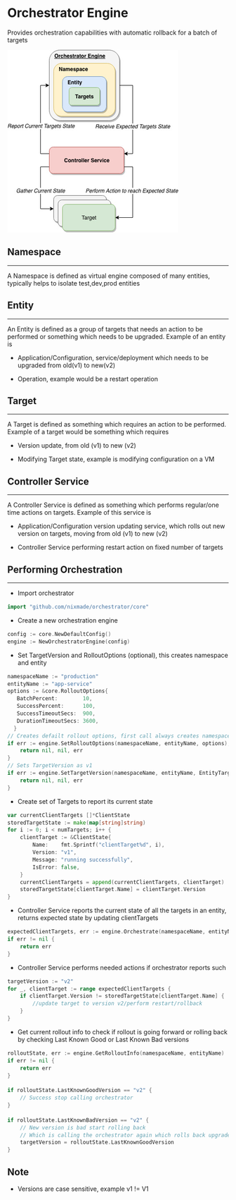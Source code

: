 # Orchestrator Engine

Provides orchestration capabilities with automatic rollback for a batch of targets

![Orchestrator](orchestrator.jpg)

## Namespace

---
A Namespace is defined as virtual engine composed of many entities, typically helps to isolate test,dev,prod entities

## Entity

---
An Entity is defined as a group of targets that needs an action to be performed or something which needs to be upgraded. Example of an entity is

* Application/Configuration, service/deployment which needs to be upgraded from old(v1) to new(v2)

* Operation, example would be a restart operation

## Target

---
A Target is defined as something which requires an action to be performed. Example of a target would be something which requires

* Version update, from old (v1) to new (v2)

* Modifying Target state, example is modifying configuration on a VM

## Controller Service

---
A Controller Service is defined as something which performs regular/one time actions on targets. Example of this service is

* Application/Configuration version updating service, which rolls out new version on targets, moving from old (v1) to new (v2)

* Controller Service performing restart action on fixed number of targets

## Performing Orchestration

---

* Import orchestrator

```go
import "github.com/nixmade/orchestrator/core"
```

* Create a new orchestration engine

```go
config := core.NewDefaultConfig()
engine := NewOrchestratorEngine(config)
```

* Set TargetVersion and RolloutOptions (optional), this creates namespace and entity

```go
namespaceName := "production"
entityName := "app-service"
options := &core.RolloutOptions{
   BatchPercent:        10,
   SuccessPercent:      100,
   SuccessTimeoutSecs:  900,
   DurationTimeoutSecs: 3600,
  }
// Creates defailt rollout options, first call always creates namespaceName and entityName
if err := engine.SetRolloutOptions(namespaceName, entityName, options); err != nil {
    return nil, nil, err
}
// Sets TargetVersion as v1
if err := engine.SetTargetVersion(namespaceName, entityName, EntityTargetVersion{Version: "v2"}); err != nil {
    return nil, nil, err
}
```

* Create set of Targets to report its current state

```go
var currentClientTargets []*ClientState
storedTargetState := make(map[string]string)
for i := 0; i < numTargets; i++ {
    clientTarget := &ClientState{
        Name:    fmt.Sprintf("clientTarget%d", i),
        Version: "v1",
        Message: "running successfully",
        IsError: false,
    }
    currentClientTargets = append(currentClientTargets, clientTarget)
    storedTargetState[clientTarget.Name] = clientTarget.Version
}
```

* Controller Service reports the current state of all the targets in an entity, returns expected state by updating clientTargets

```go
expectedClientTargets, err := engine.Orchestrate(namespaceName, entityName, clientTargets)
if err != nil {
    return err
}
```

* Controller Service performs needed actions if orchestrator reports such

```go
targetVersion := "v2"
for _, clientTarget := range expectedClientTargets {
    if clientTarget.Version != storedTargetState[clientTarget.Name] {
        //update target to version v2/perform restart/rollback
    }
}
```

* Get current rollout info to check if rollout is going forward or rolling back by checking Last Known Good or Last Known Bad versions

```go
rolloutState, err := engine.GetRolloutInfo(namespaceName, entityName)
if err != nil {
    return err
}

if rolloutState.LastKnownGoodVersion == "v2" {
    // Success stop calling orchestrator
}

if rolloutState.LastKnownBadVersion == "v2" {
    // New version is bad start rolling back
    // Which is calling the orchestrator again which rolls back upgraded targets
    targetVersion = rolloutState.LastKnownGoodVersion
}

```

## Note

* Versions are case sensitive, example v1 != V1
